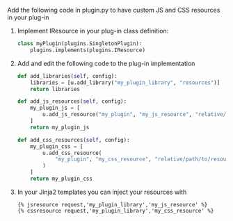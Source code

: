 Add the following code in plugin.py to have custom JS and CSS resources in your plug-in

1. Implement IResource in your plug-in class definition:

    ```python
    class myPlugin(plugins.SingletonPlugin):    
        plugins.implements(plugins.IResource)
    ```

    

2. Add and edit the following code to the plug-in implementation

    ```python
    def add_libraries(self, config):
        libraries = [u.add_library("my_plugin_library", "resources")]
        return libraries
    
    def add_js_resources(self, config):
        my_plugin_js = [
            u.add_js_resource("my_plugin", "my_js_resource", "relative/path/to/resources/my_js_resource.js", None)
        ]
        return my_plugin_js
    
    def add_css_resources(self, config):
        my_plugin_css = [
            u.add_css_resource(
                "my_plugin", "my_css_resource", "relative/path/to/resources/my_js_resource.css", None
            )
        ]
        return my_plugin_css
    ```

    

3. In your Jinja2 templates you can inject your resources with

    ```jinja2
    {% jsresource request,'my_plugin_library','my_js_resource' %}
    {% cssresource request,'my_plugin_library','my_css_resource' %}
    ```

    

